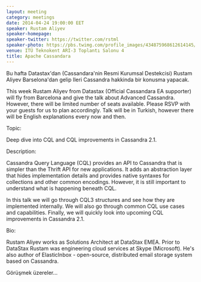 ```yaml
---
layout: meeting
category: meetings
date: 2014-04-24 19:00:00 EET
speaker: Rustam Aliyev
speaker-homepage: 
speaker-twitter: https://twitter.com/rstml
speaker-photo: https://pbs.twimg.com/profile_images/434875968612614145/fyWkfTNv.jpeg
venue: ITÜ Teknokent ARI-3 Toplantı Salonu 4
title: Apache Cassandara
---
```


Bu hafta Datastax'dan (Cassandara'nin Resmi Kurumsal Destekcisi) Rustam Aliyev Barselona'dan gelip Ileri Cassandra hakkinda bir konusma yapacak.

This week Rustam Aliyev from Datastax (Official Cassandara EA supporter) will fly from Barcelona and give the talk about Advanced Cassandra. However, there will be limited number of seats available. Please RSVP with your guests for us to plan accordingly. Talk will be in Turkish, however there will be English explanations every now and then.

Topic: 

Deep dive into CQL and CQL improvements in Cassandra 2.1.

Description:

 Cassandra Query Language (CQL) provides an API to Cassandra that is simpler than the Thrift API for new applications. It adds an abstraction layer that hides implementation details and provides native syntaxes for collections and other common encodings. However, it is still important to understand what is happening beneath CQL.

In this talk we will go through CQL3 structures and see how they are implemented internally. We will also go through common CQL use cases and capabilities. Finally, we will quickly look into upcoming CQL improvements in Cassandra 2.1.

Bio:

Rustam Aliyev works as Solutions Architect at DataStax EMEA. Prior to DataStax Rustam was engineering cloud services at Skype (Microsoft). He's also author of ElasticInbox - open-source, distributed email storage system based on Cassandra.


Görüşmek üzereler...
